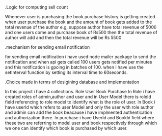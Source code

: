 .Logic for computing sell count

Whenever user is purchasing the book purchase history is getting created when user purchase the book and the amount of book gets added to the total revenue of the author e.g, suppose author have total revenue of 5000 and one users come and purchase book of Rs500 then the total revenue of author will add and then the total revenue will be Rs 5500

.mechanism for sending email notification

for sending email notification i have used node mailer package to send the notification and when api gets called 100 users gets notified per minutes and this notification is gpoing in batches of 100. when i have use the setInterval function by setting its interval time to 60seconds.

.Choice made in terms of desigining database and implementation

In this project i have 4 collections. Role User Book Purchase
In Role i have created roles of admin,author and user and in User Model there is roleId field referencing to role model to identify what is the role of user. In Book i have userId which refers to user Model and only the user with role author and admin can add the book beacause i have implmented authentication and authorization there. In purchase i have UserId and BookId field where these two are referring to model user and book respectively through which we one can identify which book is purchased by which user.
